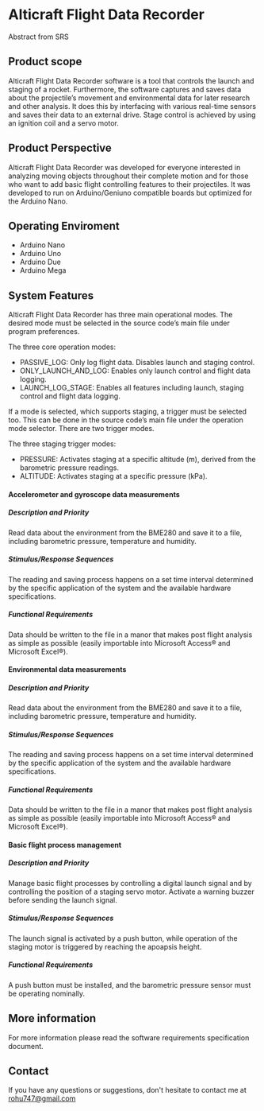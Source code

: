 # Alticraft Flight Data Recorder
Abstract from SRS

## Product scope

Alticraft Flight Data Recorder software is a tool that controls the launch and staging of a rocket. Furthermore, the software captures and saves data about the projectile’s movement and environmental data for later research and other analysis.
It does this by interfacing with various real-time sensors and saves their data to an external drive. Stage control is achieved by using an ignition coil and a servo motor.

## Product Perspective

Alticraft Flight Data Recorder was developed for everyone interested in analyzing moving objects throughout their complete motion and for those who want to add basic flight controlling features to their projectiles.
It was developed to run on Arduino/Geniuno compatible boards but optimized for the Arduino Nano.

## Operating Enviroment

* Arduino Nano
* Arduino Uno
* Arduino Due
* Arduino Mega

## System Features

Alticraft Flight Data Recorder has three main operational modes. The desired mode must be selected in the source code’s main file under program preferences.

The three core operation modes:
* PASSIVE_LOG: Only log flight data. Disables launch and staging control.
* ONLY_LAUNCH_AND_LOG: Enables only launch control and flight data logging.
* LAUNCH_LOG_STAGE: Enables all features including launch, staging control and flight data logging.

If a mode is selected, which supports staging, a trigger must be selected too. This can be done in the source code’s main file under the operation mode selector. There are two trigger modes.

The three staging trigger modes:
* PRESSURE: Activates staging at a specific altitude (m), derived from the barometric pressure readings.
* ALTITUDE: Activates staging at a specific pressure (kPa).

#### Accelerometer and gyroscope data measurements

##### Description and Priority

Read data about the environment from the BME280 and save it to a file, including barometric pressure, temperature and humidity.

##### Stimulus/Response Sequences

The reading and saving process happens on a set time interval determined by the specific application of the system and the available hardware specifications.

##### Functional Requirements

Data should be written to the file in a manor that makes post flight analysis as simple as possible (easily importable into Microsoft Access® and Microsoft Excel®).

#### Environmental data measurements

##### Description and Priority

Read data about the environment from the BME280 and save it to a file, including barometric pressure, temperature and humidity.

##### Stimulus/Response Sequences

The reading and saving process happens on a set time interval determined by the specific application of the system and the available hardware specifications.

##### Functional Requirements

Data should be written to the file in a manor that makes post flight analysis as simple as possible (easily importable into Microsoft Access® and Microsoft Excel®).

#### Basic flight process management

##### Description and Priority

Manage basic flight processes by controlling a digital launch signal and by controlling the position of a staging servo motor. Activate a warning buzzer before sending the launch signal.

##### Stimulus/Response Sequences

The launch signal is activated by a push button, while operation of the staging motor is triggered by reaching the apoapsis height.

##### Functional Requirements

A push button must be installed, and the barometric pressure sensor must be operating nominally.

## More information

For more information please read the software requirements specification document.

## Contact

If you have any questions or suggestions, don't hesitate to contact me at rohu747@gmail.com
